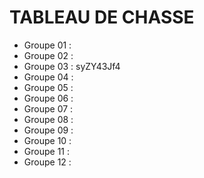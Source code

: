 # TABLEAU DE CHASSE

- Groupe 01 :
- Groupe 02 :
- Groupe 03 : syZY43Jf4
- Groupe 04 :
- Groupe 05 :
- Groupe 06 :
- Groupe 07 :
- Groupe 08 :
- Groupe 09 :
- Groupe 10 :
- Groupe 11 :
- Groupe 12 :

